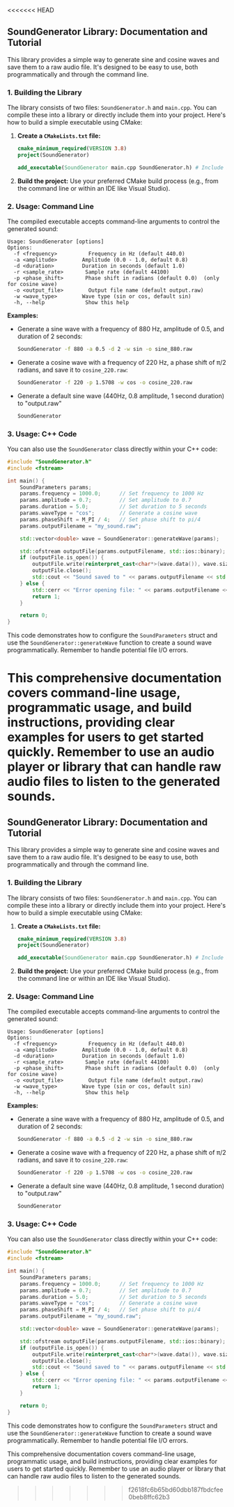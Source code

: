 <<<<<<< HEAD
## SoundGenerator Library: Documentation and Tutorial

This library provides a simple way to generate sine and cosine waves and save them to a raw audio file. It's designed to be easy to use, both programmatically and through the command line.

### 1. Building the Library

The library consists of two files: `SoundGenerator.h` and `main.cpp`.  You can compile these into a library or directly include them into your project.  Here's how to build a simple executable using CMake:

1.  **Create a `CMakeLists.txt` file:**

    ```cmake
    cmake_minimum_required(VERSION 3.8)
    project(SoundGenerator)

    add_executable(SoundGenerator main.cpp SoundGenerator.h) # Include both files
    ```

2.  **Build the project:** Use your preferred CMake build process (e.g., from the command line or within an IDE like Visual Studio).

### 2. Usage: Command Line

The compiled executable accepts command-line arguments to control the generated sound:

```
Usage: SoundGenerator [options]
Options:
  -f <frequency>          Frequency in Hz (default 440.0)
  -a <amplitude>        Amplitude (0.0 - 1.0, default 0.8)
  -d <duration>         Duration in seconds (default 1.0)
  -r <sample_rate>       Sample rate (default 44100)
  -p <phase_shift>       Phase shift in radians (default 0.0)  (only for cosine wave)
  -o <output_file>        Output file name (default output.raw)
  -w <wave_type>        Wave type (sin or cos, default sin)
  -h, --help             Show this help
```

**Examples:**

*   Generate a sine wave with a frequency of 880 Hz, amplitude of 0.5, and duration of 2 seconds:

    ```bash
    SoundGenerator -f 880 -a 0.5 -d 2 -w sin -o sine_880.raw
    ```

*   Generate a cosine wave with a frequency of 220 Hz, a phase shift of π/2 radians, and save it to `cosine_220.raw`:

    ```bash
    SoundGenerator -f 220 -p 1.5708 -w cos -o cosine_220.raw
    ```

*  Generate a default sine wave (440Hz, 0.8 amplitude, 1 second duration) to "output.raw"

    ```bash
    SoundGenerator 
    ```


### 3. Usage: C++ Code

You can also use the `SoundGenerator` class directly within your C++ code:

```cpp
#include "SoundGenerator.h"
#include <fstream>

int main() {
    SoundParameters params;
    params.frequency = 1000.0;      // Set frequency to 1000 Hz
    params.amplitude = 0.7;         // Set amplitude to 0.7
    params.duration = 5.0;          // Set duration to 5 seconds
    params.waveType = "cos";        // Generate a cosine wave
    params.phaseShift = M_PI / 4;   // Set phase shift to pi/4
    params.outputFilename = "my_sound.raw";

    std::vector<double> wave = SoundGenerator::generateWave(params);

    std::ofstream outputFile(params.outputFilename, std::ios::binary);
    if (outputFile.is_open()) {
        outputFile.write(reinterpret_cast<char*>(wave.data()), wave.size() * sizeof(double));
        outputFile.close();
        std::cout << "Sound saved to " << params.outputFilename << std::endl;
    } else {
        std::cerr << "Error opening file: " << params.outputFilename << std::endl;
        return 1;
    }

    return 0;
}
```

This code demonstrates how to configure the `SoundParameters` struct and use the `SoundGenerator::generateWave` function to create a sound wave programmatically.  Remember to handle potential file I/O errors.



This comprehensive documentation covers command-line usage, programmatic usage, and build instructions, providing clear examples for users to get started quickly.  Remember to use an audio player or library that can handle raw audio files to listen to the generated sounds.
=======
## SoundGenerator Library: Documentation and Tutorial

This library provides a simple way to generate sine and cosine waves and save them to a raw audio file. It's designed to be easy to use, both programmatically and through the command line.

### 1. Building the Library

The library consists of two files: `SoundGenerator.h` and `main.cpp`.  You can compile these into a library or directly include them into your project.  Here's how to build a simple executable using CMake:

1.  **Create a `CMakeLists.txt` file:**

    ```cmake
    cmake_minimum_required(VERSION 3.8)
    project(SoundGenerator)

    add_executable(SoundGenerator main.cpp SoundGenerator.h) # Include both files
    ```

2.  **Build the project:** Use your preferred CMake build process (e.g., from the command line or within an IDE like Visual Studio).

### 2. Usage: Command Line

The compiled executable accepts command-line arguments to control the generated sound:

```
Usage: SoundGenerator [options]
Options:
  -f <frequency>          Frequency in Hz (default 440.0)
  -a <amplitude>        Amplitude (0.0 - 1.0, default 0.8)
  -d <duration>         Duration in seconds (default 1.0)
  -r <sample_rate>       Sample rate (default 44100)
  -p <phase_shift>       Phase shift in radians (default 0.0)  (only for cosine wave)
  -o <output_file>        Output file name (default output.raw)
  -w <wave_type>        Wave type (sin or cos, default sin)
  -h, --help             Show this help
```

**Examples:**

*   Generate a sine wave with a frequency of 880 Hz, amplitude of 0.5, and duration of 2 seconds:

    ```bash
    SoundGenerator -f 880 -a 0.5 -d 2 -w sin -o sine_880.raw
    ```

*   Generate a cosine wave with a frequency of 220 Hz, a phase shift of π/2 radians, and save it to `cosine_220.raw`:

    ```bash
    SoundGenerator -f 220 -p 1.5708 -w cos -o cosine_220.raw
    ```

*  Generate a default sine wave (440Hz, 0.8 amplitude, 1 second duration) to "output.raw"

    ```bash
    SoundGenerator 
    ```


### 3. Usage: C++ Code

You can also use the `SoundGenerator` class directly within your C++ code:

```cpp
#include "SoundGenerator.h"
#include <fstream>

int main() {
    SoundParameters params;
    params.frequency = 1000.0;      // Set frequency to 1000 Hz
    params.amplitude = 0.7;         // Set amplitude to 0.7
    params.duration = 5.0;          // Set duration to 5 seconds
    params.waveType = "cos";        // Generate a cosine wave
    params.phaseShift = M_PI / 4;   // Set phase shift to pi/4
    params.outputFilename = "my_sound.raw";

    std::vector<double> wave = SoundGenerator::generateWave(params);

    std::ofstream outputFile(params.outputFilename, std::ios::binary);
    if (outputFile.is_open()) {
        outputFile.write(reinterpret_cast<char*>(wave.data()), wave.size() * sizeof(double));
        outputFile.close();
        std::cout << "Sound saved to " << params.outputFilename << std::endl;
    } else {
        std::cerr << "Error opening file: " << params.outputFilename << std::endl;
        return 1;
    }

    return 0;
}
```

This code demonstrates how to configure the `SoundParameters` struct and use the `SoundGenerator::generateWave` function to create a sound wave programmatically.  Remember to handle potential file I/O errors.



This comprehensive documentation covers command-line usage, programmatic usage, and build instructions, providing clear examples for users to get started quickly.  Remember to use an audio player or library that can handle raw audio files to listen to the generated sounds.
>>>>>>> f2618fc6b65bd60dbb187fbdcfee0beb8ffc62b3
